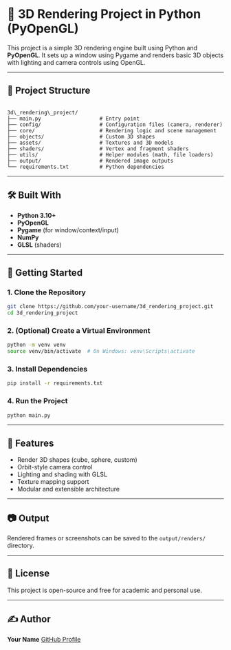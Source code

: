 # 🧊 3D Rendering Project in Python (PyOpenGL)

This project is a simple 3D rendering engine built using Python and **PyOpenGL**. It sets up a window using Pygame and renders basic 3D objects with lighting and camera controls using OpenGL.

---

## 📁 Project Structure

```

3d\_rendering\_project/
├── main.py                   # Entry point
├── config/                   # Configuration files (camera, renderer)
├── core/                     # Rendering logic and scene management
├── objects/                  # Custom 3D shapes
├── assets/                   # Textures and 3D models
├── shaders/                  # Vertex and fragment shaders
├── utils/                    # Helper modules (math, file loaders)
├── output/                   # Rendered image outputs
└── requirements.txt          # Python dependencies

````

---

## 🛠️ Built With

- **Python 3.10+**
- **PyOpenGL**
- **Pygame** (for window/context/input)
- **NumPy**
- **GLSL** (shaders)

---

## 🚀 Getting Started

### 1. Clone the Repository

```bash
git clone https://github.com/your-username/3d_rendering_project.git
cd 3d_rendering_project
````

### 2. (Optional) Create a Virtual Environment

```bash
python -m venv venv
source venv/bin/activate  # On Windows: venv\Scripts\activate
```

### 3. Install Dependencies

```bash
pip install -r requirements.txt
```

### 4. Run the Project

```bash
python main.py
```

---

## 🎨 Features

* Render 3D shapes (cube, sphere, custom)
* Orbit-style camera control
* Lighting and shading with GLSL
* Texture mapping support
* Modular and extensible architecture

---

## 📷 Output

Rendered frames or screenshots can be saved to the `output/renders/` directory.

---

## 📄 License

This project is open-source and free for academic and personal use.

---

## ✍️ Author

**Your Name**
[GitHub Profile](https://github.com/your-username)

```
```
